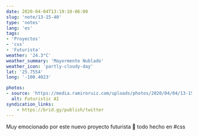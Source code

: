 ```yaml
---
date: 2020-04-04T13:19:10-06:00
slug: 'note/13-15-40'
type: 'notes'
lang: 'es'
tags:
- 'Proyectos'
- 'css'
- 'Futurista'
weather: '24.3°C'
weather_summary: 'Mayormente Nublado'
weather_icon: 'partly-cloudy-day'
lat: '25.7554'
long: '-100.4023'

photos:
- source: 'https://media.ramiroruiz.com/uploads/photos/2020/04/04/13-15-40/futuristic-ai.mov'
  alt: Futuristic AI
syndication_links:
    - https://brid.gy/publish/twitter
---
```

Muy emocionado por este nuevo proyecto futurista 🤩 todo hecho en #css